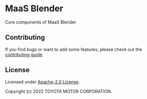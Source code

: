 # MaaS Blender 
Core components of MaaS Blender


## Contributing
If you find bugs or want to add some features, please check out the [contributing guide](CONTRIBUTING.md). 

## License

Licensed under [Apache-2.0 License](LICENSE).

Copyright (c) 2022 TOYOTA MOTOR CORPORATION.
